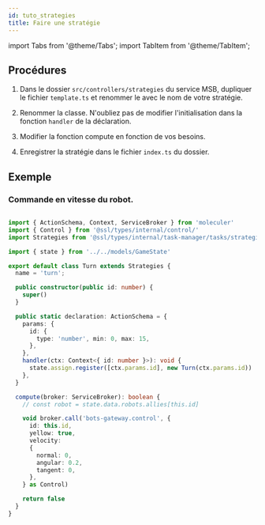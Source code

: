 ```yaml
---
id: tuto_strategies
title: Faire une stratégie
---
```


import Tabs from '@theme/Tabs';
import TabItem from '@theme/TabItem';


## Procédures

1. Dans le dossier `src/controllers/strategies` du service MSB, dupliquer le fichier `template.ts` et renommer le avec le nom de votre stratégie.

2. Renommer la classe. N'oubliez pas de modifier l'initialisation dans la fonction `handler` de la déclaration.

3. Modifier la fonction compute en fonction de vos besoins.

4. Enregistrer la stratégie dans le fichier `index.ts` du dossier.

## Exemple

### Commande en vitesse du robot.

```typescript title="/src/controllers/strategies/turn.ts"

import { ActionSchema, Context, ServiceBroker } from 'moleculer'
import { Control } from '@ssl/types/internal/control/'
import Strategies from '@ssl/types/internal/task-manager/tasks/strategies'

import { state } from '../../models/GameState'

export default class Turn extends Strategies {
  name = 'turn';

  public constructor(public id: number) {
    super()
  }

  public static declaration: ActionSchema = {
    params: {
      id: {
        type: 'number', min: 0, max: 15,
      },
    },
    handler(ctx: Context<{ id: number }>): void {
      state.assign.register([ctx.params.id], new Turn(ctx.params.id))
    },
  }

  compute(broker: ServiceBroker): boolean {
    // const robot = state.data.robots.allies[this.id]

    void broker.call('bots-gateway.control', {
      id: this.id,
      yellow: true,
      velocity:
      {
        normal: 0,
        angular: 0.2,
        tangent: 0,
      },
    } as Control)

    return false
  }
}
```
